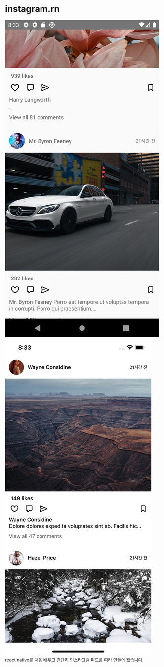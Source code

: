 # instagram.rn
 ![android](/images/android.png)
 ![ios](/images/ios.png)
react native를 처음 배우고 간단히 인스타그램 피드를 따라 만들어 봤습니다.
